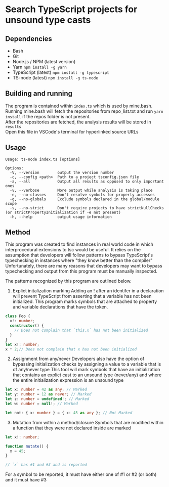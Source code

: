# Search TypeScript projects for unsound type casts

## Dependencies
- Bash
- Git
- Node.js / NPM (latest version)
- Yarn `npm install -g yarn`
- TypeScript (latest) `npm install -g typescript`
- TS-node (latest) `npm install -g ts-node`

## Building and running

The program is contained within `index.ts` which is used by mine.bash.  
Running mine.bash will fetch the repositories from repo_list.txt and run `yarn install` if the repos folder is not present.  
After the repositories are fetched, the analysis results will be stored in `results`  
Open this file in VSCode's terminal for hyperlinked source URLs

## Usage

```
Usage: ts-node index.ts [options]

Options:
  -V, --version        output the version number
  -c, --config <path>  Path to a project tsconfig.json file
  -a, --all            Output all results as opposed to only important ones
  -v, --verbose        More output while analysis is taking place
  -e, --no-classes     Don't resolve symbols for property accesses
  -g, --no-globals     Exclude symbols declared in the global/module scope
  -s, --no-strict      Don't require projects to have strictNullChecks (or strictPropertyInitialization if -e not present)
  -h, --help           output usage information
```

## Method

This program was created to find instances in real world code in which interprocedural extensions to tsc would be useful.
It relies on the assumption that developers will follow patterns to bypass TypeScript's typechecking in instances where "they know better than the compiler"
Unfortunately, there are many reasons that developers may want to bypass typechecking and output from this program must be manually inspected.  
  
The patterns recognized by this program are outlined below.

1. Explict initalization marking
Adding an ! after an identifer in a declaration will prevent TypeScript from asserting that a variable has not been initialized.
This program marks symbols that are attached to property and variable declarations that have the token.  

```ts
class Foo {
  x!: number;
  constructor() {
    // Does not complain that `this.x` has not been initialized
  }
}
let x!: number;
x * 2;// Does not complain that x has not been initialized

```

2. Assignment from any/never
Developers also have the option of bypassing initialization checks by assigning a value to a variable that is of any/never type
This tool will mark symbols that have an initialization that contains an explict cast to an unsound type (never/any) and where the entire initialization expression is an unsound type

```ts
let x: number = 42 as any; // Marked
let y: number = 12 as never; // Marked
let z: number = undefined!; // Marked
let w: number = null!; // Marked

let not: { x: number } = { x: 45 as any }; // Not Marked
```

3. Mutation from within a method/closure
Symbols that are modified within a function that they were not declared inside are marked
```ts
let x!: number;

function mutate() {
  x = 45;
}

// `x` has #1 and #3 and is reported
```


For a symbol to be reported, it must have either one of #1 or #2 (or both) and it must have #3
